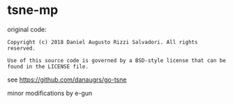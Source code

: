 # tsne-mp

original code:
```
Copyright (c) 2018 Daniel Augusto Rizzi Salvadori. All rights reserved.

Use of this source code is governed by a BSD-style license that can be found in the LICENSE file.
```

see https://github.com/danaugrs/go-tsne

minor modifications by e-gun
